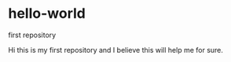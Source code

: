 # hello-world
first repository

Hi this is my first repository and I believe this will help me for sure.
